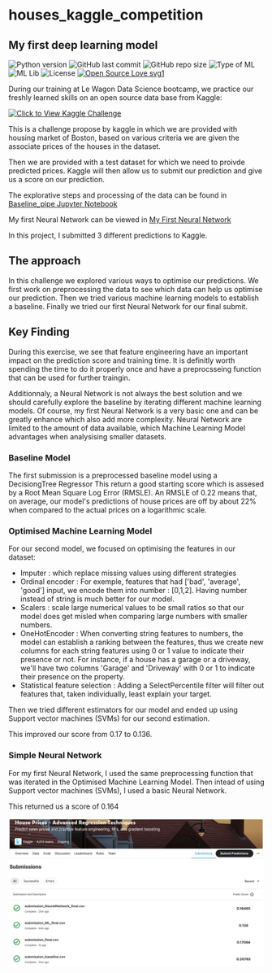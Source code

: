# houses_kaggle_competition
## My first deep learning model

![Python version](https://img.shields.io/badge/Python%20version-3.10%2B-lightgrey)
![GitHub last commit](https://img.shields.io/github/last-commit/geetakingle/Detecting-Illegal-Fishing)
![GitHub repo size](https://img.shields.io/github/repo-size/geetakingle/Detecting-Illegal-Fishing)
![Type of ML](https://img.shields.io/badge/ML-Supervised%2FSemi--Supervised-red)
![ML Lib](https://img.shields.io/badge/ML%20Lib-scikit--learn-blueviolet)
![License](https://img.shields.io/badge/License-MIT-green)
[![Open Source Love svg1](https://badges.frapsoft.com/os/v1/open-source.svg?v=103)](https://github.com/ellerbrock/open-source-badges/)

During our training at Le Wagon Data Science bootcamp, we practice our freshly learned skills on an open source data base from Kaggle:

[![Click to View Kaggle Challenge](https://wagon-public-datasets.s3.amazonaws.com/data-science-images/ML/kaggle-batch-challenge.png)](https://www.kaggle.com/c/house-prices-advanced-regression-techniques/data)


This is a challenge propose by kaggle in which we are provided with housing market of Boston, based on various criteria we are given the associate prices of the houses in the dataset.

Then we are provided with a test dataset for which we need to proivde predicted prices. Kaggle will then allow us to submit our prediction and give us a score on our prediction.


The explorative steps and processing of the data can be found in [Baseline_pipe Jupyter Notebook](https://github.com/pgducray/houses_kaggle_competition/blob/main/Baseline_pipe.ipynb)

My first Neural Network can be viewed in [My First Neural Network](https://github.com/pgducray/houses_kaggle_competition/blob/main/my_first_neural_network.ipynb)

In this project, I submitted 3 different predictions to Kaggle.



## The approach

In this challenge we explored various ways to optimise our predictions.
We first work on preprocessing the data to see which data can help us optimise our prediction.
Then we tried various machine learning models to establish a baseline.
Finally we tried our first Neural Network for our final submit.

## Key Finding

During this exercise, we see that feature engineering have an important impact on the prediction score and training time. It is definitly worth spending the time to do it properly once and have a preprocsseing function that can be used for further traingin.

Additionnaly, a Neural Network is not always the best solution and we should carefully explore the baseline by iterating different machine learning models.
Of course, my first Neural Network is a very basic one and can be greatly enhance which also add more complexity.
Neural Network are limited to the amount of data available, which Machine Learning Model advantages when analysising smaller datasets.

### Baseline Model

The first submission is a preprocessed baseline model using a DecisiongTree Regressor
This return a good starting score which is assesed by a Root Mean Square Log Error (RMSLE). An RMSLE of 0.22 means that, on average, our model's predictions of house prices are off by about 22% when compared to the actual prices on a logarithmic scale.

### Optimised Machine Learning Model

For our second model, we focused on optimising the features in our dataset:
 - Imputer : which replace missing values using different strategies
 - Ordinal encoder : For exemple, features that had ['bad', 'average', 'good'] input, we encode them into number : [0,1,2]. Having number instead of string is much better for our model.
 - Scalers : scale large numerical values to be small ratios so that our model does get misled when comparing large numbers with smaller numbers.
 - OneHotEncoder : When converting string features to numbers, the model can establish a ranking between the features, thus we create new columns for each string features using 0 or 1 value to indicate their presence or not. For instance, if a house has a garage or a driveway, we'll have two columns 'Garage' and 'Driveway' with 0 or 1 to indicate their presence on the property.
 - Statistical feature selection :  Adding a SelectPercentile filter will filter out features that, taken individually, least explain your target.

Then we tried different estimators for our model and ended up using Support vector machines (SVMs)  for our second estimation.

This improved our score from 0.17 to 0.136.


### Simple Neural Network

For my first Neural Network, I used the same preprocessing function that was iterated in the Optimised Machine Learning Model.
Then intead of using Support vector machines (SVMs), I used a basic Neural Network.

This returned us a score of 0.164


![rawdata](assets_img/submissions.png)
